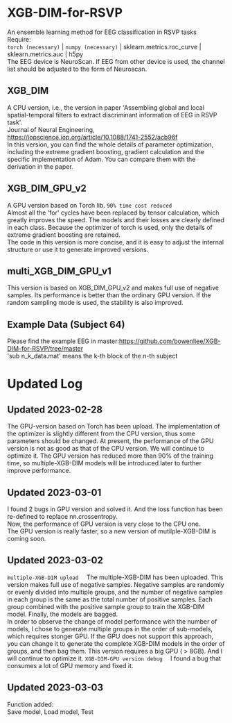 # XGB-DIM-for-RSVP
An ensemble learning method for EEG classification in RSVP tasks<br/>
Require:<br/>
`torch (necessary)` | `numpy (necessary)` | sklearn.metrics.roc_curve | sklearn.metrics.auc | h5py  <br/>
The EEG device is NeuroScan. If EEG from other device is used, the channel list should be adjusted to the form of Neuroscan.

## XGB_DIM
A CPU version, i.e., the version in paper 'Assembling global and local spatial-temporal filters to extract discriminant information of EEG in RSVP task'. <br/>
Journal of Neural Engineering, https://iopscience.iop.org/article/10.1088/1741-2552/acb96f <br/>
In this version, you can find the whole details of parameter optimization, including the extreme gradient boosting, gradient calculation and the specific implementation of Adam. You can compare them with the derivation in the paper.

## XGB_DIM_GPU_v2
A GPU version based on Torch lib. `90% time cost reduced` <br/>
Almost all the 'for' cycles have been replaced by tensor calculation, which greatly improves the speed. The models and their losses are clearly defined in each class. Because the optimizer of torch is used, only the details of extreme gradient boosting are retained. <br/>
The code in this version is more concise, and it is easy to adjust the internal structure or use it to generate improved versions.

## multi_XGB_DIM_GPU_v1
This version is based on XGB_DIM_GPU_v2 and makes full use of negative samples. Its performance is better than the ordinary GPU version. If the random sampling mode is used, the stability is also improved.

## Example Data (Subject 64)
Please find the example EEG in master:https://github.com/bowenliee/XGB-DIM-for-RSVP/tree/master <br/>
'sub n_k_data.mat' means the k-th block of the n-th subject 

# Updated Log
## Updated 2023-02-28
The GPU-version based on Torch has been upload. The implementation of the optimizer is slightly different from the CPU version, thus some parameters should be changed. At present, the performance of the GPU version is not as good as that of the CPU version. We will continue to optimize it. The GPU version has reduced more than 90% of the training time, so multiple-XGB-DIM models will be introduced later to further improve performance.

## Updated 2023-03-01
I found 2 bugs in GPU version and solved it. And the loss function has been re-defined to replace nn.crossentropy. <br/>
Now, the performance of GPU version is very close to the CPU one. <br/>
The GPU version is really faster, so a new version of mutilple-XGB-DIM is coming soon.

## Updated 2023-03-02
`multiple-XGB-DIM upload  `
The multiple-XGB-DIM has been uploaded. This version makes full use of negative samples. Negative samples are randomly or evenly divided into multiple groups, and the number of negative samples in each group is the same as the total number of positive samples. Each group combined with the positive sample group to train the XGB-DIM model. Finally, the models are bagged.<br/>
In order to observe the change of model performance with the number of models, I chose to generate multiple groups in the order of sub-models, which requires stonger GPU. If the GPU does not support this approach, you can change it to generate the complete XGB-DIM models in the order of groups, and then bag them.
This version requires a big GPU ( > 8GB). And I will continue to optimize it.
`XGB-DIM-GPU version debug  `
I found a bug that consumes a lot of GPU memory and fixed it.

## Updated 2023-03-03
Function added:  <br/>
Save model, Load model, Test
